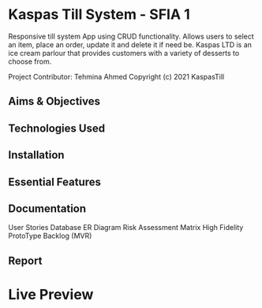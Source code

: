 # Kaspas Till System - SFIA 1
Responsive till system App using CRUD functionality. Allows users to select an item, place an order, update it and delete it if need be. Kaspas LTD is an ice cream parlour that provides customers with a variety of desserts to choose from.  

Project Contributor: Tehmina Ahmed 
Copyright (c) 2021 KaspasTill

## Aims & Objectives 


## Technologies Used


## Installation

## Essential Features 

## Documentation 
User Stories
Database ER Diagram
Risk Assessment Matrix 
High Fidelity ProtoType 
Backlog (MVR)

## Report 

# Live Preview





